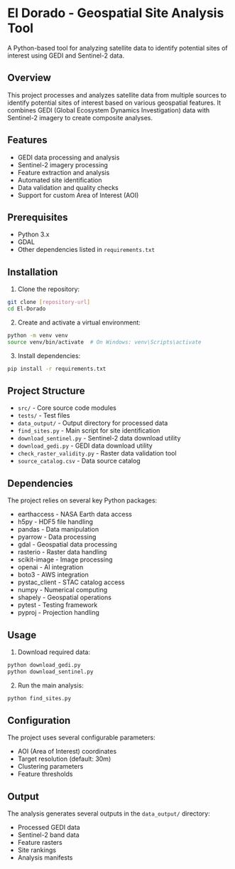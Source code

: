 # El Dorado - Geospatial Site Analysis Tool

A Python-based tool for analyzing satellite data to identify potential sites of interest using GEDI and Sentinel-2 data.

## Overview

This project processes and analyzes satellite data from multiple sources to identify potential sites of interest based on various geospatial features. It combines GEDI (Global Ecosystem Dynamics Investigation) data with Sentinel-2 imagery to create composite analyses.

## Features

- GEDI data processing and analysis
- Sentinel-2 imagery processing
- Feature extraction and analysis
- Automated site identification
- Data validation and quality checks
- Support for custom Area of Interest (AOI)

## Prerequisites

- Python 3.x
- GDAL
- Other dependencies listed in `requirements.txt`

## Installation

1. Clone the repository:
```bash
git clone [repository-url]
cd El-Dorado
```

2. Create and activate a virtual environment:
```bash
python -m venv venv
source venv/bin/activate  # On Windows: venv\Scripts\activate
```

3. Install dependencies:
```bash
pip install -r requirements.txt
```

## Project Structure

- `src/` - Core source code modules
- `tests/` - Test files
- `data_output/` - Output directory for processed data
- `find_sites.py` - Main script for site identification
- `download_sentinel.py` - Sentinel-2 data download utility
- `download_gedi.py` - GEDI data download utility
- `check_raster_validity.py` - Raster data validation tool
- `source_catalog.csv` - Data source catalog

## Dependencies

The project relies on several key Python packages:
- earthaccess - NASA Earth data access
- h5py - HDF5 file handling
- pandas - Data manipulation
- pyarrow - Data processing
- gdal - Geospatial data processing
- rasterio - Raster data handling
- scikit-image - Image processing
- openai - AI integration
- boto3 - AWS integration
- pystac_client - STAC catalog access
- numpy - Numerical computing
- shapely - Geospatial operations
- pytest - Testing framework
- pyproj - Projection handling

## Usage

1. Download required data:
```bash
python download_gedi.py
python download_sentinel.py
```

2. Run the main analysis:
```bash
python find_sites.py
```

## Configuration

The project uses several configurable parameters:
- AOI (Area of Interest) coordinates
- Target resolution (default: 30m)
- Clustering parameters
- Feature thresholds

## Output

The analysis generates several outputs in the `data_output/` directory:
- Processed GEDI data
- Sentinel-2 band data
- Feature rasters
- Site rankings
- Analysis manifests
